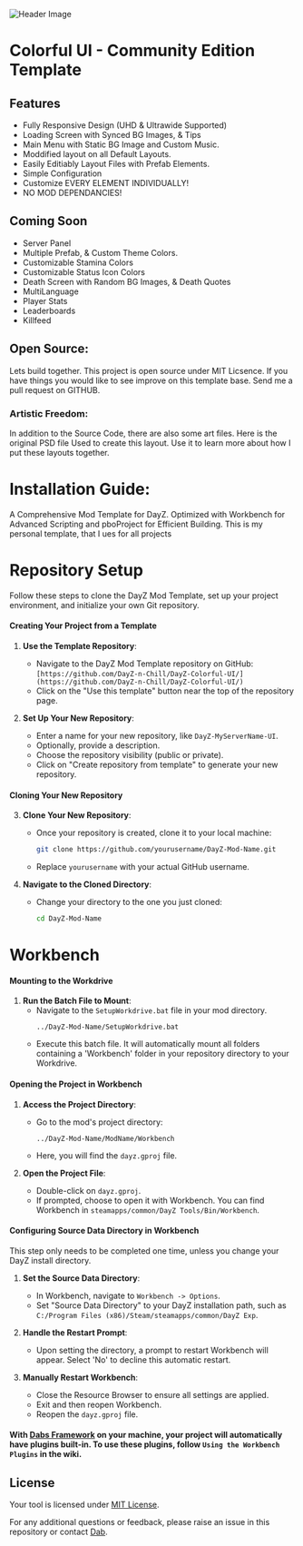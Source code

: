 ![Header Image](https://cdn.discordapp.com/attachments/787056181784477777/1202646357362614342/dayznchill_A_logo_for_the_dayz_ui_system_called_face_the_camera_cb5670ce-be43-44ed-890d-2125c6da2674.png?ex=65ce36b3&is=65bbc1b3&hm=d54893d7e230abe6e996a6f08e83ff903918a7c2af466ba4a6b3dfe0fdc9af68&)

# Colorful UI - Community Edition Template

## Features
- Fully Responsive Design (UHD & Ultrawide Supported)
- Loading Screen with Synced BG Images, & Tips
- Main Menu with Static BG Image and Custom Music.
- Moddified layout on all Default Layouts. 
- Easily Editiably Layout Files with Prefab Elements.
- Simple Configuration
- Customize EVERY ELEMENT INDIVIDUALLY!
- NO MOD DEPENDANCIES!

## Coming Soon
- Server Panel
- Multiple Prefab, & Custom Theme Colors.
- Customizable Stamina Colors
- Customizable Status Icon Colors
- Death Screen with Random BG Images, & Death Quotes
- MultiLanguage
- Player Stats
- Leaderboards
- Killfeed

## Open Source:  
Lets build together. This project is open source under MIT Licsence. If you have things you would like to see improve on this template base. Send me a pull request on GITHUB.

### Artistic Freedom:  
In addition to the Source Code, there are also some art files. Here is the original PSD file Used to create this layout. Use it to learn more about how I put these layouts together.

# Installation Guide:  
A Comprehensive Mod Template for DayZ. Optimized with Workbench for Advanced Scripting and pboProject for Efficient Building.
This is my personal template, that I ues for all projects

# Repository Setup

Follow these steps to clone the DayZ Mod Template, set up your project environment, and initialize your own Git repository.

#### Creating Your Project from a Template

1. **Use the Template Repository**:
   - Navigate to the DayZ Mod Template repository on GitHub: `[https://github.com/DayZ-n-Chill/DayZ-Colorful-UI/](https://github.com/DayZ-n-Chill/DayZ-Colorful-UI/)`
   - Click on the "Use this template" button near the top of the repository page.

2. **Set Up Your New Repository**:
   - Enter a name for your new repository, like `DayZ-MyServerName-UI`.
   - Optionally, provide a description.
   - Choose the repository visibility (public or private).
   - Click on "Create repository from template" to generate your new repository.

#### Cloning Your New Repository

3. **Clone Your New Repository**:
   - Once your repository is created, clone it to your local machine:
     ```bash
     git clone https://github.com/yourusername/DayZ-Mod-Name.git
     ```
   - Replace `yourusername` with your actual GitHub username.

4. **Navigate to the Cloned Directory**:
   - Change your directory to the one you just cloned:
     ```bash
     cd DayZ-Mod-Name
     ```
# Workbench

#### Mounting to the Workdrive

1. **Run the Batch File to Mount**:
   - Navigate to the `SetupWorkdrive.bat` file in your mod directory.
     ```
     ../DayZ-Mod-Name/SetupWorkdrive.bat 
     ```
   - Execute this batch file. It will automatically mount all folders containing a 'Workbench' folder in your repository directory to your Workdrive.

#### Opening the Project in Workbench

1. **Access the Project Directory**:
   - Go to the mod's project directory:
     ```
     ../DayZ-Mod-Name/ModName/Workbench
     ```
   - Here, you will find the `dayz.gproj` file.

2. **Open the Project File**:
   - Double-click on `dayz.gproj`.
   - If prompted, choose to open it with Workbench. You can find Workbench in `steamapps/common/DayZ Tools/Bin/Workbench`.

#### Configuring Source Data Directory in Workbench

This step only needs to be completed one time, unless you change your DayZ install directory.

1. **Set the Source Data Directory**:
   - In Workbench, navigate to `Workbench -> Options`.
   - Set "Source Data Directory" to your DayZ installation path, such as `C:/Program Files (x86)/Steam/steamapps/common/DayZ Exp`.

2. **Handle the Restart Prompt**:
   - Upon setting the directory, a prompt to restart Workbench will appear. Select 'No' to decline this automatic restart.

3. **Manually Restart Workbench**:
   - Close the Resource Browser to ensure all settings are applied.
   - Exit and then reopen Workbench.
   - Reopen the `dayz.gproj` file.


#### With [Dabs Framework](https://github.com/InclementDab/DayZ-Dabs-Framework) on your machine, your project will automatically have plugins built-in. To use these plugins, follow `Using the Workbench Plugins` in the wiki.


## License

Your tool is licensed under [MIT License](LICENSE.md).

For any additional questions or feedback, please raise an issue in this repository or contact [Dab](mailto:inclementdab@gmail.com).
